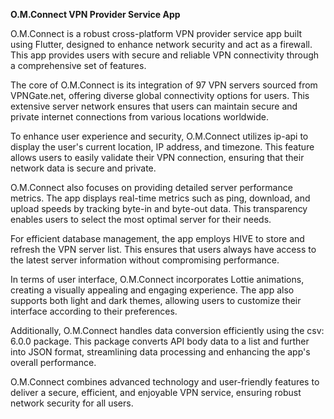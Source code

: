 **O.M.Connect VPN Provider Service App**

O.M.Connect is a robust cross-platform VPN provider service app built using Flutter, designed to enhance network security and act as a firewall. This app provides users with secure and reliable VPN connectivity through a comprehensive set of features.

The core of O.M.Connect is its integration of 97 VPN servers sourced from VPNGate.net, offering diverse global connectivity options for users. This extensive server network ensures that users can maintain secure and private internet connections from various locations worldwide.

To enhance user experience and security, O.M.Connect utilizes ip-api to display the user's current location, IP address, and timezone. This feature allows users to easily validate their VPN connection, ensuring that their network data is secure and private.

O.M.Connect also focuses on providing detailed server performance metrics. The app displays real-time metrics such as ping, download, and upload speeds by tracking byte-in and byte-out data. This transparency enables users to select the most optimal server for their needs.

For efficient database management, the app employs HIVE to store and refresh the VPN server list. This ensures that users always have access to the latest server information without compromising performance.

In terms of user interface, O.M.Connect incorporates Lottie animations, creating a visually appealing and engaging experience. The app also supports both light and dark themes, allowing users to customize their interface according to their preferences.

Additionally, O.M.Connect handles data conversion efficiently using the csv: 6.0.0 package. This package converts API body data to a list and further into JSON format, streamlining data processing and enhancing the app's overall performance.

O.M.Connect combines advanced technology and user-friendly features to deliver a secure, efficient, and enjoyable VPN service, ensuring robust network security for all users.
